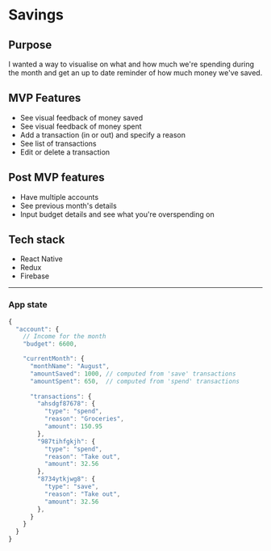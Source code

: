 # Savings

## Purpose
I wanted a way to visualise on what and how much we're spending during the month and get an up to date reminder of how much money we've saved.

## MVP Features
- See visual feedback of money saved
- See visual feedback of money spent
- Add a transaction (in or out) and specify a reason
- See list of transactions
- Edit or delete a transaction

## Post MVP features
- Have multiple accounts
- See previous month's details
- Input budget details and see what you're overspending on

## Tech stack
- React Native
- Redux
- Firebase

-----------------------
### App state
```js
{
  "account": {
    // Income for the month
    "budget": 6600,

    "currentMonth": {
      "monthName": "August",
      "amountSaved": 1000, // computed from 'save' transactions
      "amountSpent": 650,  // computed from 'spend' transactions
      
      "transactions": {
        "ahsdgf87678": {
          "type": "spend",
          "reason": "Groceries",
          "amount": 150.95
        },
        "987tihfgkjh": {
          "type": "spend",
          "reason": "Take out",
          "amount": 32.56
        },
        "8734ytkjwg8": {
          "type": "save",
          "reason": "Take out",
          "amount": 32.56
        },
      }
    }
  }
}
```
